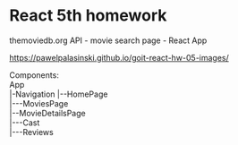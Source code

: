 # React 5th homework

themoviedb.org API - movie search page - React App

https://pawelpalasinski.github.io/goit-react-hw-05-images/

Components: <br/>
App <br/>
|-Navigation
|--HomePage <br/>
|---MoviesPage <br/>
|--MovieDetailsPage <br/>
|---Cast <br/>
|---Reviews


